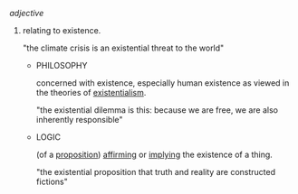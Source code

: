 _adjective_

1. relating to existence.
    
    "the climate crisis is an existential threat to the world"
    
    - PHILOSOPHY
        
        concerned with existence, especially human existence as viewed in the theories of [existentialism](https://www.google.com/search?sca_esv=a3c0eab97ff1867a&sxsrf=ACQVn08lxbARWcal_9B4t7lOGvQeORD36g:1714285068358&q=existentialism&si=AKbGX_rZJs_XCIYOkWAjSH3UAcF5goxuVM-hCK7ZXTONxvjLb9NwKUZo29PLzb5LVEkodUpmypwFyFztPpNLkkNHYc2sNsQz1Xp4T7lsxmihXTg5HXAtrKc%3D&expnd=1&sa=X&ved=2ahUKEwir-KvEoeSFAxV-mokEHYQyCLUQyecJegQIDxAQ).
        
        "the existential dilemma is this: because we are free, we are also inherently responsible"
        
    - LOGIC
        
        (of a [proposition](https://www.google.com/search?sca_esv=a3c0eab97ff1867a&sxsrf=ACQVn08lxbARWcal_9B4t7lOGvQeORD36g:1714285068358&q=proposition&si=AKbGX_q4mkMHy1Nmq4yITjHYVzep2_fXYi77s7FRI-mdaX_rZ8uGco7UNPX8T2A0jLOk4FMuAhTs54929uvc5jrEFJjvXwqvMaRX62zU8tPOxgobaDJ-ub8%3D&expnd=1&sa=X&ved=2ahUKEwir-KvEoeSFAxV-mokEHYQyCLUQyecJegQIDxAT)) [affirming](https://www.google.com/search?sca_esv=a3c0eab97ff1867a&sxsrf=ACQVn08lxbARWcal_9B4t7lOGvQeORD36g:1714285068358&q=affirming&si=AKbGX_onJk-q0LQUYzV7-GRhpJ5D2_MaxzjrDc521-G8wRBDBstmrPiK9dJ-N9AJ2lKcenKLfu60roFlk72HV3zD3u7KTyk_Kfl2pN8AOZrhdTXDPBkPnYY%3D&expnd=1&sa=X&ved=2ahUKEwir-KvEoeSFAxV-mokEHYQyCLUQyecJegQIDxAU) or [implying](https://www.google.com/search?sca_esv=a3c0eab97ff1867a&sxsrf=ACQVn08lxbARWcal_9B4t7lOGvQeORD36g:1714285068358&q=implying&si=AKbGX_qNq0Y8zql7SxzZAf2-HTTOR3ioSDmSvkeDpKdWhCXdSLZX2UhVJCQabSlcVzDNHK0Kwvj6YeMbCNdsJW5JzJYc_oROgfXmScq6Fils6oKfaNZt82s%3D&expnd=1&sa=X&ved=2ahUKEwir-KvEoeSFAxV-mokEHYQyCLUQyecJegQIDxAV) the existence of a thing.
        
        "the existential proposition that truth and reality are constructed fictions"